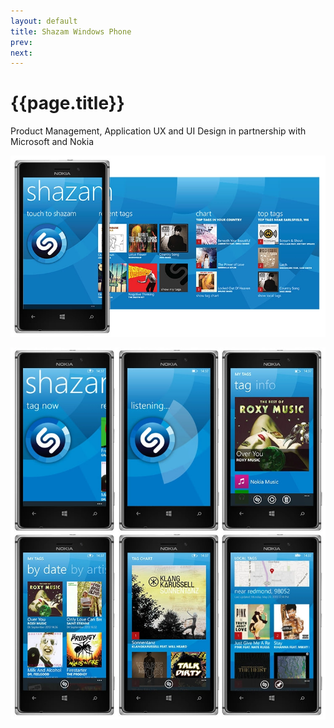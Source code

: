```yaml
---
layout: default
title: Shazam Windows Phone
prev: 
next:
---
```


# {{page.title}}

Product Management, Application UX and UI Design in partnership with Microsoft and Nokia

![{{page.title}}](wp8.webp "{{page.title}}")

![{{page.title}}](wp8_screens.webp "{{page.title}}")
